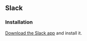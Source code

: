 ## Slack

### Installation

[Download the Slack app](https://slack.com/downloads/windows) and install it.
